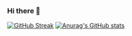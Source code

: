### Hi there 👋
[![GitHub Streak](https://github-readme-streak-stats.herokuapp.com?user=moeidheidari&theme=tokyonight&hide_border=true)](https://github.com/moeidheidari)
[![Anurag's GitHub stats](https://github-readme-stats.vercel.app/api?username=moeidheidari&show_icons=true&theme=tokyonight&hide_border=true)](https://github.com/moeidheidari)
<!--
**MoeidHeidari/moeidheidari** is a ✨ _special_ ✨ repository because its `README.md` (this file) appears on your GitHub profile.

Here are some ideas to get you started:

- 🔭 I’m currently working on ...
- 🌱 I’m currently learning ...
- 👯 I’m looking to collaborate on ...
- 🤔 I’m looking for help with ...
- 💬 Ask me about ...
- 📫 How to reach me: ...
- 😄 Pronouns: ...
- ⚡ Fun fact: ...
-->
